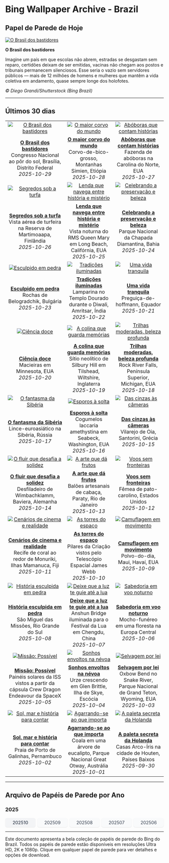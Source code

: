 # Bing Wallpaper Archive - Brazil

## Papel de Parede de Hoje

[![O Brasil dos bastidores](https://www.bing.com/th?id=OHR.PublicServ_PT-BR4483210857_UHD.jpg&pid=hp&w=2560)](https://bing.codexun.com/br/detail/20251029)

**O Brasil dos bastidores**

Imagine um país em que escolas não abrem, estradas se desgastam sem reparo, certidões deixam de ser emitidas, vacinas não chegam aos postos e tribunais permanecem silenciosos. Esse seria o vazio sem servidores públicos — mais de 12 milhões de homens e mulheres que mantêm a vida coletiva em andamento, quase sempre longe dos holofotes.

*© Diego Grandi/Shutterstock (Bing Brazil)*

---

## Últimos 30 dias

| | | |
|:---:|:---:|:---:|
| [![O Brasil dos bastidores](https://www.bing.com/th?id=OHR.PublicServ_PT-BR4483210857_UHD.jpg&pid=hp&w=2560)](https://bing.codexun.com/br/detail/20251029) | [![O maior corvo do mundo](https://www.bing.com/th?id=OHR.AfricanRaven_PT-BR7550569316_UHD.jpg&pid=hp&w=2560)](https://bing.codexun.com/br/detail/20251028) | [![Abóboras que contam histórias](https://www.bing.com/th?id=OHR.PumpkinFarm_PT-BR8901400722_UHD.jpg&pid=hp&w=2560)](https://bing.codexun.com/br/detail/20251027) | 
| **[O Brasil dos bastidores](https://bing.codexun.com/br/detail/20251029)**<br>Congresso Nacional ao pôr do sol, Brasília, Distrito Federal<br>*2025-10-29* | **[O maior corvo do mundo](https://bing.codexun.com/br/detail/20251028)**<br>Corvo-de-bico-grosso, Montanhas Simien, Etiópia<br>*2025-10-28* | **[Abóboras que contam histórias](https://bing.codexun.com/br/detail/20251027)**<br>Fazenda de abóboras na Carolina do Norte, EUA<br>*2025-10-27* | 
| [![Segredos sob a turfa](https://www.bing.com/th?id=OHR.MartimoaapaFinland_PT-BR1421304664_UHD.jpg&pid=hp&w=2560)](https://bing.codexun.com/br/detail/20251026) | [![Lenda que navega entre história e mistério](https://www.bing.com/th?id=OHR.QueenMary_PT-BR2038443007_UHD.jpg&pid=hp&w=2560)](https://bing.codexun.com/br/detail/20251025) | [![Celebrando a preservação e beleza](https://www.bing.com/th?id=OHR.PondCave_PT-BR4920189612_UHD.jpg&pid=hp&w=2560)](https://bing.codexun.com/br/detail/20251024) | 
| **[Segredos sob a turfa](https://bing.codexun.com/br/detail/20251026)**<br>Vista aérea de turfeira na Reserva de Martimoaapa, Finlândia<br>*2025-10-26* | **[Lenda que navega entre história e mistério](https://bing.codexun.com/br/detail/20251025)**<br>Vista noturna do RMS Queen Mary em Long Beach, Califórnia, EUA<br>*2025-10-25* | **[Celebrando a preservação e beleza](https://bing.codexun.com/br/detail/20251024)**<br>Parque Nacional da Chapada Diamantina, Bahia<br>*2025-10-24* | 
| [![Esculpido em pedra](https://www.bing.com/th?id=OHR.BulgariaRocks_PT-BR2901045290_UHD.jpg&pid=hp&w=2560)](https://bing.codexun.com/br/detail/20251023) | [![Tradições iluminadas](https://www.bing.com/th?id=OHR.DiyaDiwali_PT-BR3829249285_UHD.jpg&pid=hp&w=2560)](https://bing.codexun.com/br/detail/20251022) | [![Uma vida tranquila](https://www.bing.com/th?id=OHR.HoffmansSloth_PT-BR5106074004_UHD.jpg&pid=hp&w=2560)](https://bing.codexun.com/br/detail/20251021) | 
| **[Esculpido em pedra](https://bing.codexun.com/br/detail/20251023)**<br>Rochas de Belogradchik, Bulgária<br>*2025-10-23* | **[Tradições iluminadas](https://bing.codexun.com/br/detail/20251022)**<br>Lamparina no Templo Dourado durante o Diwali, Amritsar, Índia<br>*2025-10-22* | **[Uma vida tranquila](https://bing.codexun.com/br/detail/20251021)**<br>Preguiça-de-hoffmann, Equador<br>*2025-10-21* | 
| [![Ciência doce](https://www.bing.com/th?id=OHR.AppleHarvest_PT-BR5524058975_UHD.jpg&pid=hp&w=2560)](https://bing.codexun.com/br/detail/20251020) | [![A colina que guarda memórias](https://www.bing.com/th?id=OHR.SilburyHill_PT-BR5871845476_UHD.jpg&pid=hp&w=2560)](https://bing.codexun.com/br/detail/20251019) | [![Trilhas moderadas, beleza profunda](https://www.bing.com/th?id=OHR.RockRiverFalls_PT-BR6243828889_UHD.jpg&pid=hp&w=2560)](https://bing.codexun.com/br/detail/20251018) | 
| **[Ciência doce](https://bing.codexun.com/br/detail/20251020)**<br>Macieiras em Minnesota, EUA<br>*2025-10-20* | **[A colina que guarda memórias](https://bing.codexun.com/br/detail/20251019)**<br>Sítio neolítico de Silbury Hill em Tilshead, Wiltshire, Inglaterra<br>*2025-10-19* | **[Trilhas moderadas, beleza profunda](https://bing.codexun.com/br/detail/20251018)**<br>Rock River Falls, Península Superior, Michigan, EUA<br>*2025-10-18* | 
| [![O fantasma da Sibéria](https://www.bing.com/th?id=OHR.SiberianLynx_PT-BR2004015502_UHD.jpg&pid=hp&w=2560)](https://bing.codexun.com/br/detail/20251017) | [![Esporos à solta](https://www.bing.com/th?id=OHR.AmethystLaccaria_PT-BR2131819157_UHD.jpg&pid=hp&w=2560)](https://bing.codexun.com/br/detail/20251016) | [![Das cinzas às câmeras](https://www.bing.com/th?id=OHR.OiaSantorini_PT-BR4517893806_UHD.jpg&pid=hp&w=2560)](https://bing.codexun.com/br/detail/20251015) | 
| **[O fantasma da Sibéria](https://bing.codexun.com/br/detail/20251017)**<br>Lince-euroasiático na Sibéria, Rússia<br>*2025-10-17* | **[Esporos à solta](https://bing.codexun.com/br/detail/20251016)**<br>Cogumelos laccaria amethystina em Seabeck, Washington, EUA<br>*2025-10-16* | **[Das cinzas às câmeras](https://bing.codexun.com/br/detail/20251015)**<br>Vilarejo de Oia, Santorini, Grécia<br>*2025-10-15* | 
| [![O fluir que desafia a solidez](https://www.bing.com/th?id=OHR.HinterseeWaterfall_PT-BR2829623135_UHD.jpg&pid=hp&w=2560)](https://bing.codexun.com/br/detail/20251014) | [![A arte que dá frutos](https://www.bing.com/th?id=OHR.DiaCriancas_PT-BR4646526292_UHD.jpg&pid=hp&w=2560)](https://bing.codexun.com/br/detail/20251013) | [![Voos sem fronteiras](https://www.bing.com/th?id=OHR.WoodDuckHen_PT-BR4872632595_UHD.jpg&pid=hp&w=2560)](https://bing.codexun.com/br/detail/20251012) | 
| **[O fluir que desafia a solidez](https://bing.codexun.com/br/detail/20251014)**<br>Desfiladeiro de Wimbachklamm, Baviera, Alemanha<br>*2025-10-14* | **[A arte que dá frutos](https://bing.codexun.com/br/detail/20251013)**<br>Balões artesanais de cabaça, Paraty, Rio de Janeiro<br>*2025-10-13* | **[Voos sem fronteiras](https://bing.codexun.com/br/detail/20251012)**<br>Fêmea de pato-carolino, Estados Unidos<br>*2025-10-12* | 
| [![Cenários de cinema e realidade](https://www.bing.com/th?id=OHR.MonurikiFiji_PT-BR5100753810_UHD.jpg&pid=hp&w=2560)](https://bing.codexun.com/br/detail/20251011) | [![As torres do espaço](https://www.bing.com/th?id=OHR.WebbPillars_PT-BR6044828934_UHD.jpg&pid=hp&w=2560)](https://bing.codexun.com/br/detail/20251010) | [![Camuflagem em movimento](https://www.bing.com/th?id=OHR.OctopusCyanea_PT-BR6333276319_UHD.jpg&pid=hp&w=2560)](https://bing.codexun.com/br/detail/20251009) | 
| **[Cenários de cinema e realidade](https://bing.codexun.com/br/detail/20251011)**<br>Recife de coral ao redor de Monuriki, Ilhas Mamanuca, Fiji<br>*2025-10-11* | **[As torres do espaço](https://bing.codexun.com/br/detail/20251010)**<br>Pilares da Criação vistos pelo Telescópio Espacial James Webb<br>*2025-10-10* | **[Camuflagem em movimento](https://bing.codexun.com/br/detail/20251009)**<br>Polvo-do-dia, Maui, Havaí, EUA<br>*2025-10-09* | 
| [![História esculpida em pedra](https://www.bing.com/th?id=OHR.SaoMiguel_PT-BR6587333283_UHD.jpg&pid=hp&w=2560)](https://bing.codexun.com/br/detail/20251008) | [![Deixe que a luz te guie até a lua](https://www.bing.com/th?id=OHR.AnshunBridge_PT-BR6404226352_UHD.jpg&pid=hp&w=2560)](https://bing.codexun.com/br/detail/20251007) | [![Sabedoria em voo noturno](https://www.bing.com/th?id=OHR.TeacherOwl_PT-BR6486384324_UHD.jpg&pid=hp&w=2560)](https://bing.codexun.com/br/detail/20251006) | 
| **[História esculpida em pedra](https://bing.codexun.com/br/detail/20251008)**<br>São Miguel das Missões, Rio Grande do Sul<br>*2025-10-08* | **[Deixe que a luz te guie até a lua](https://bing.codexun.com/br/detail/20251007)**<br>Anshun Bridge iluminada para o Festival da Lua em Chengdu, China<br>*2025-10-07* | **[Sabedoria em voo noturno](https://bing.codexun.com/br/detail/20251006)**<br>Mocho-funéreo em uma floresta na Europa Central<br>*2025-10-06* | 
| [![Missão: Possível](https://www.bing.com/th?id=OHR.DragonEndeavour_PT-BR6949241146_UHD.jpg&pid=hp&w=2560)](https://bing.codexun.com/br/detail/20251005) | [![Sonhos envoltos na névoa](https://www.bing.com/th?id=OHR.SkyeHeather_PT-BR7113823627_UHD.jpg&pid=hp&w=2560)](https://bing.codexun.com/br/detail/20251004) | [![Selvagem por lei](https://www.bing.com/th?id=OHR.OxbowBend_PT-BR2338383870_UHD.jpg&pid=hp&w=2560)](https://bing.codexun.com/br/detail/20251003) | 
| **[Missão: Possível](https://bing.codexun.com/br/detail/20251005)**<br>Painéis solares da ISS vistos a partir da cápsula Crew Dragon Endeavour da SpaceX<br>*2025-10-05* | **[Sonhos envoltos na névoa](https://bing.codexun.com/br/detail/20251004)**<br>Urze crescendo em Glen Brittle, Ilha de Skye, Escócia<br>*2025-10-04* | **[Selvagem por lei](https://bing.codexun.com/br/detail/20251003)**<br>Oxbow Bend no Snake River, Parque Nacional de Grand Teton, Wyoming, EUA<br>*2025-10-03* | 
| [![Sol, mar e história para contar](https://www.bing.com/th?id=OHR.PraiaPortoGalinhas_PT-BR2218477838_UHD.jpg&pid=hp&w=2560)](https://bing.codexun.com/br/detail/20251002) | [![Agarrando-se ao que importa](https://www.bing.com/th?id=OHR.EucalyptusKoala_PT-BR2049021569_UHD.jpg&pid=hp&w=2560)](https://bing.codexun.com/br/detail/20251001) | [![A paleta secreta da Holanda](https://www.bing.com/th?id=OHR.HoutenHouses_PT-BR1748801440_UHD.jpg&pid=hp&w=2560)](https://bing.codexun.com/br/detail/20250930) | 
| **[Sol, mar e história para contar](https://bing.codexun.com/br/detail/20251002)**<br>Praia de Porto de Galinhas, Pernambuco<br>*2025-10-02* | **[Agarrando-se ao que importa](https://bing.codexun.com/br/detail/20251001)**<br>Coala em uma árvore de eucalipto, Parque Nacional Great Otway, Austrália<br>*2025-10-01* | **[A paleta secreta da Holanda](https://bing.codexun.com/br/detail/20250930)**<br>Casas Arco-Íris na cidade de Houten, Países Baixos<br>*2025-09-30* | 


---

## Arquivo de Papéis de Parede por Ano

### 2025
<div style="display: grid; grid-template-columns: repeat(auto-fit, minmax(80px, 1fr)); gap: 6px; margin: 12px 0;">
<a href="https://bing.codexun.com/br/archive/202510" style="padding: 6px 12px; font-size: 14px; border-radius: 6px; box-shadow: 0 1px 2px rgba(0,0,0,0.1); background-color: #f3f4f6; color: #374151; text-decoration: none; text-align: center; transition: background-color 0.2s ease; font-weight: 500;">202510</a>
<a href="https://bing.codexun.com/br/archive/202509" style="padding: 6px 12px; font-size: 14px; border-radius: 6px; box-shadow: 0 1px 2px rgba(0,0,0,0.1); background-color: #f9fafb; color: #374151; text-decoration: none; text-align: center; transition: background-color 0.2s ease;">202509</a>
<a href="https://bing.codexun.com/br/archive/202508" style="padding: 6px 12px; font-size: 14px; border-radius: 6px; box-shadow: 0 1px 2px rgba(0,0,0,0.1); background-color: #f9fafb; color: #374151; text-decoration: none; text-align: center; transition: background-color 0.2s ease;">202508</a>
<a href="https://bing.codexun.com/br/archive/202507" style="padding: 6px 12px; font-size: 14px; border-radius: 6px; box-shadow: 0 1px 2px rgba(0,0,0,0.1); background-color: #f9fafb; color: #374151; text-decoration: none; text-align: center; transition: background-color 0.2s ease;">202507</a>
<a href="https://bing.codexun.com/br/archive/202506" style="padding: 6px 12px; font-size: 14px; border-radius: 6px; box-shadow: 0 1px 2px rgba(0,0,0,0.1); background-color: #f9fafb; color: #374151; text-decoration: none; text-align: center; transition: background-color 0.2s ease;">202506</a>
</div>



---

Este documento apresenta a bela coleção de papéis de parede do Bing do Brazil. Todos os papéis de parede estão disponíveis em resoluções Ultra HD, 2K e 1080p. Clique em qualquer papel de parede para ver detalhes e opções de download.

